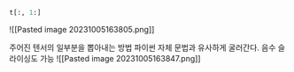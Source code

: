 ~~~python
t[:, 1:]
~~~

![[Pasted image 20231005163805.png]]

주어진 텐서의 일부분을 뽑아내는 방법
파이썬 자체 문법과 유사하게 굴러간다.
음수 슬라이싱도 가능
![[Pasted image 20231005163847.png]]